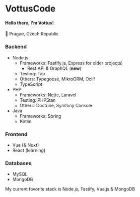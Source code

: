 # VottusCode

#### Hello there, I'm **Vottus**!

:balloon: Prague, Czech Republic

### Backend

- Node.js
  - Frameworks: Fastify.js, Express for older projects)
    - Rest API & GraphQL (**new**)
  - Testing: Tap
  - Others: Typegoose, MikroORM, Oclif 
  - TypeScript
- PHP
  - Frameworks: Nette, Laravel
  - Testing: PHPStan
  - Others: Doctrine, Symfony Console
- Java
  - Frameworks: Spring
  - Kotlin

### Frontend
- Vue (& Nuxt)
- React (learning)

### Databases
- MySQL
- MongoDB

My current favorite stack is Node.js, Fastify, Vue.js & MongoDB
